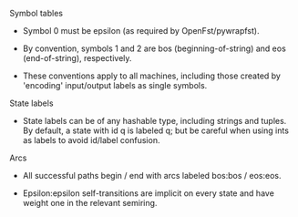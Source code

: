 Symbol tables

* Symbol 0 must be epsilon (as required by OpenFst/pywrapfst).

* By convention, symbols 1 and 2 are bos (beginning-of-string) and eos (end-of-string), respectively.

* These conventions apply to all machines, including those created by 'encoding' input/output labels as single symbols.

State labels

* State labels can be of any hashable type, including strings and tuples. By default, a state with id q is labeled q; but be careful when using ints as labels to avoid id/label confusion.

Arcs

* All successful paths begin / end with arcs labeled bos:bos / eos:eos.

* Epsilon:epsilon self-transitions are implicit on every state and have weight one in the relevant semiring.
